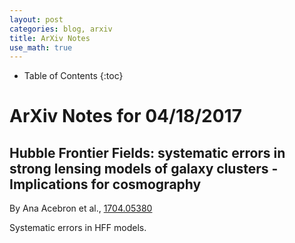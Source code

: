 ```yaml
---
layout: post
categories: blog, arxiv
title: ArXiv Notes
use_math: true
---
```


* Table of Contents
{:toc}


# ArXiv Notes for 04/18/2017


## Hubble Frontier Fields: systematic errors in strong lensing models of galaxy clusters - Implications for cosmography

By Ana Acebron et al., [1704.05380](https://arxiv.org/abs/1704.05380)

Systematic errors in HFF models.

